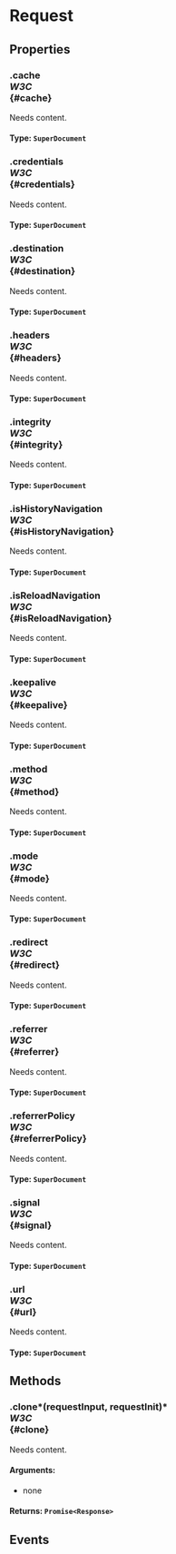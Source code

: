 # Request

## Properties

### .cache <div class="specs"><i>W3C</i></div> {#cache}

Needs content.

#### **Type**: `SuperDocument`

### .credentials <div class="specs"><i>W3C</i></div> {#credentials}

Needs content.

#### **Type**: `SuperDocument`

### .destination <div class="specs"><i>W3C</i></div> {#destination}

Needs content.

#### **Type**: `SuperDocument`

### .headers <div class="specs"><i>W3C</i></div> {#headers}

Needs content.

#### **Type**: `SuperDocument`

### .integrity <div class="specs"><i>W3C</i></div> {#integrity}

Needs content.

#### **Type**: `SuperDocument`

### .isHistoryNavigation <div class="specs"><i>W3C</i></div> {#isHistoryNavigation}

Needs content.

#### **Type**: `SuperDocument`

### .isReloadNavigation <div class="specs"><i>W3C</i></div> {#isReloadNavigation}

Needs content.

#### **Type**: `SuperDocument`

### .keepalive <div class="specs"><i>W3C</i></div> {#keepalive}

Needs content.

#### **Type**: `SuperDocument`

### .method <div class="specs"><i>W3C</i></div> {#method}

Needs content.

#### **Type**: `SuperDocument`

### .mode <div class="specs"><i>W3C</i></div> {#mode}

Needs content.

#### **Type**: `SuperDocument`

### .redirect <div class="specs"><i>W3C</i></div> {#redirect}

Needs content.

#### **Type**: `SuperDocument`

### .referrer <div class="specs"><i>W3C</i></div> {#referrer}

Needs content.

#### **Type**: `SuperDocument`

### .referrerPolicy <div class="specs"><i>W3C</i></div> {#referrerPolicy}

Needs content.

#### **Type**: `SuperDocument`

### .signal <div class="specs"><i>W3C</i></div> {#signal}

Needs content.

#### **Type**: `SuperDocument`

### .url <div class="specs"><i>W3C</i></div> {#url}

Needs content.

#### **Type**: `SuperDocument`

## Methods

### .clone*(requestInput, requestInit)* <div class="specs"><i>W3C</i></div> {#clone}

Needs content.

#### **Arguments**:


 - none

#### **Returns**: `Promise<Response>`

## Events
